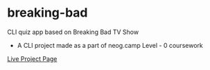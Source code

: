 # breaking-bad
CLI quiz app based on Breaking Bad TV Show

- A CLI project made as a part of neog.camp Level - 0 coursework

[Live Project Page](https://replit.com/@pnchinmay/breaking-bad?embed=1&output=1)
